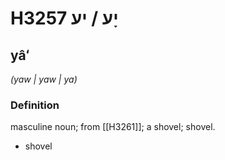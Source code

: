 # H3257 יָע / יע

## yâʻ

_(yaw | yaw | ya)_

### Definition

masculine noun; from [[H3261]]; a shovel; shovel.

- shovel
